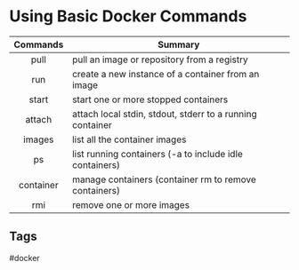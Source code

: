 # Using Basic Docker Commands

|    Commands   |    Summary                                                   |
|    :-:        |    -                                                         |
|    pull       |    pull an image or repository from a registry               |
|    run        |    create a new instance of a container from an image        |
|    start      |    start one or more stopped containers                      |
|    attach     |    attach local stdin, stdout, stderr to a running container |
|    images     |    list all the container images                             |
|    ps         |    list running containers (-a to include idle containers)   |
|    container  |    manage containers (container rm to remove containers)     |
|    rmi        |    remove one or more images


## Tags
#docker
